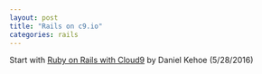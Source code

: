 ```yaml
---
layout: post
title: "Rails on c9.io"
categories: rails
---
```


Start with [Ruby on Rails with Cloud9](http://railsapps.github.io/rubyonrails-cloud9.html) by Daniel Kehoe (5/28/2016)


